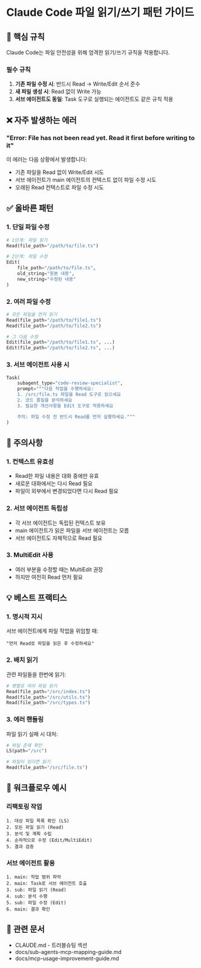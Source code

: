 # Claude Code 파일 읽기/쓰기 패턴 가이드

## 🎯 핵심 규칙

Claude Code는 파일 안전성을 위해 엄격한 읽기/쓰기 규칙을 적용합니다.

### 필수 규칙

1. **기존 파일 수정 시**: 반드시 Read → Write/Edit 순서 준수
2. **새 파일 생성 시**: Read 없이 Write 가능
3. **서브 에이전트도 동일**: Task 도구로 실행되는 에이전트도 같은 규칙 적용

## ❌ 자주 발생하는 에러

### "Error: File has not been read yet. Read it first before writing to it"

이 에러는 다음 상황에서 발생합니다:

- 기존 파일을 Read 없이 Write/Edit 시도
- 서브 에이전트가 main 에이전트의 컨텍스트 없이 파일 수정 시도
- 오래된 Read 컨텍스트로 파일 수정 시도

## ✅ 올바른 패턴

### 1. 단일 파일 수정

```python
# 1단계: 파일 읽기
Read(file_path="/path/to/file.ts")

# 2단계: 파일 수정
Edit(
    file_path="/path/to/file.ts",
    old_string="원본 내용",
    new_string="수정된 내용"
)
```

### 2. 여러 파일 수정

```python
# 모든 파일을 먼저 읽기
Read(file_path="/path/to/file1.ts")
Read(file_path="/path/to/file2.ts")

# 그 다음 수정
Edit(file_path="/path/to/file1.ts", ...)
Edit(file_path="/path/to/file2.ts", ...)
```

### 3. 서브 에이전트 사용 시

```python
Task(
    subagent_type="code-review-specialist",
    prompt="""다음 작업을 수행하세요:
    1. /src/file.ts 파일을 Read 도구로 읽으세요
    2. 코드 품질을 분석하세요
    3. 필요한 개선사항을 Edit 도구로 적용하세요

    주의: 파일 수정 전 반드시 Read를 먼저 실행하세요."""
)
```

## 🚨 주의사항

### 1. 컨텍스트 유효성

- Read한 파일 내용은 대화 중에만 유효
- 새로운 대화에서는 다시 Read 필요
- 파일이 외부에서 변경되었다면 다시 Read 필요

### 2. 서브 에이전트 독립성

- 각 서브 에이전트는 독립된 컨텍스트 보유
- main 에이전트가 읽은 파일을 서브 에이전트는 모름
- 서브 에이전트도 자체적으로 Read 필요

### 3. MultiEdit 사용

- 여러 부분을 수정할 때는 MultiEdit 권장
- 하지만 여전히 Read 먼저 필요

## 💡 베스트 프랙티스

### 1. 명시적 지시

서브 에이전트에게 파일 작업을 위임할 때:

```
"먼저 Read로 파일을 읽은 후 수정하세요"
```

### 2. 배치 읽기

관련 파일들을 한번에 읽기:

```python
# 병렬로 여러 파일 읽기
Read(file_path="/src/index.ts")
Read(file_path="/src/utils.ts")
Read(file_path="/src/types.ts")
```

### 3. 에러 핸들링

파일 읽기 실패 시 대처:

```python
# 파일 존재 확인
LS(path="/src")

# 파일이 있다면 읽기
Read(file_path="/src/file.ts")
```

## 🔄 워크플로우 예시

### 리팩토링 작업

```
1. 대상 파일 목록 확인 (LS)
2. 모든 파일 읽기 (Read)
3. 분석 및 계획 수립
4. 순차적으로 수정 (Edit/MultiEdit)
5. 결과 검증
```

### 서브 에이전트 활용

```
1. main: 작업 범위 파악
2. main: Task로 서브 에이전트 호출
3. sub: 파일 읽기 (Read)
4. sub: 분석 수행
5. sub: 파일 수정 (Edit)
6. main: 결과 확인
```

## 📖 관련 문서

- CLAUDE.md - 트러블슈팅 섹션
- docs/sub-agents-mcp-mapping-guide.md
- docs/mcp-usage-improvement-guide.md
